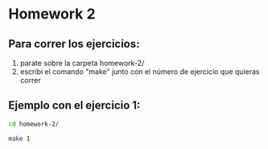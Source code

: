 # Homework 2
## Para correr los ejercicios:
1. parate sobre la carpeta homework-2/
2. escribí el comando "make" junto con el número de ejercicio que quieras correr

## Ejemplo con el ejercicio 1:
```bash
cd homework-2/
```
```bash
make 1
```
